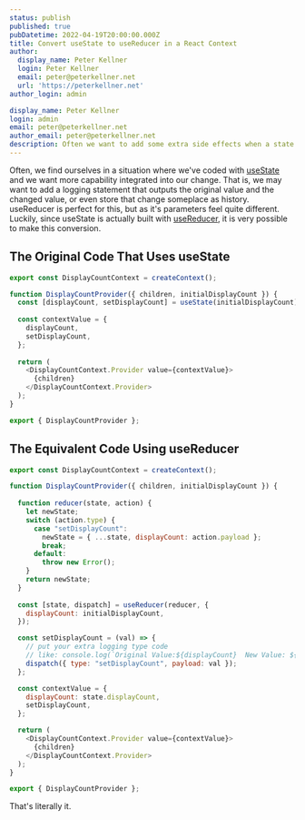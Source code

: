 ```yaml
---
status: publish
published: true
pubDatetime: 2022-04-19T20:00:00.000Z
title: Convert useState to useReducer in a React Context
author:
  display_name: Peter Kellner
  login: Peter Kellner
  email: peter@peterkellner.net
  url: 'https://peterkellner.net'
author_login: admin

display_name: Peter Kellner
login: admin
email: peter@peterkellner.net
author_email: peter@peterkellner.net
description: Often we want to add some extra side effects when a state change happens. That could be for things like logging changes or even changing other state values that are dependent.
---
```


Often, we find ourselves in a situation where we've coded with [useState](https://reactjs.org/docs/hooks-state.html) and we want more capability integrated into our change.  That is, we may want to add a logging statement that outputs the original value and the changed value, or even store that change someplace as history. useReducer is perfect for this, but as it's parameters feel quite different. Luckily, since useState is actually built with [useReducer](https://reactjs.org/docs/hooks-reference.html#usereducer), it is very possible to make this conversion.

## The Original Code That Uses useState

```JavaScript
export const DisplayCountContext = createContext();

function DisplayCountProvider({ children, initialDisplayCount }) {
  const [displayCount, setDisplayCount] = useState(initialDisplayCount);
 
  const contextValue = {
    displayCount,
    setDisplayCount,
  };
  
  return (
    <DisplayCountContext.Provider value={contextValue}>
      {children}
    </DisplayCountContext.Provider>
  );
}

export { DisplayCountProvider };
```

## The Equivalent Code Using useReducer

```JavaScript
export const DisplayCountContext = createContext();

function DisplayCountProvider({ children, initialDisplayCount }) {
  
  function reducer(state, action) {
    let newState;
    switch (action.type) {
      case "setDisplayCount":
        newState = { ...state, displayCount: action.payload };
        break;
      default:
        throw new Error();
    }
    return newState;
  }
  
  const [state, dispatch] = useReducer(reducer, {
    displayCount: initialDisplayCount,
  });

  const setDisplayCount = (val) => {
    // put your extra logging type code
    // like: console.log(`Original Value:${displayCount}  New Value: ${val}`)
    dispatch({ type: "setDisplayCount", payload: val });
  };

  const contextValue = {
    displayCount: state.displayCount,
    setDisplayCount,
  };

  return (
    <DisplayCountContext.Provider value={contextValue}>
      {children}
    </DisplayCountContext.Provider>
  );
}

export { DisplayCountProvider };
```

That's literally it.  

